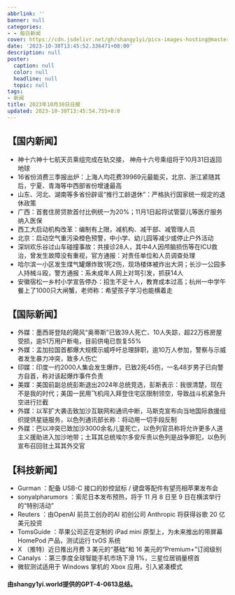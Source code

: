 ```yaml
---
abbrlink: ''
banner: null
categories:
- - 每日新闻
cover: https://cdn.jsdelivr.net/gh/shangy1yi/picx-images-hosting@master/xw.1a15yyeng45c.webp
date: '2023-10-30T13:45:52.336471+08:00'
description: null
poster:
  caption: null
  color: null
  headline: null
  topic: null
tags:
- 新闻
title: 2023年10月30日日报
updated: 2023-10-30T13:45:54.755+8:0
---
```

## 【国内新闻】

* 神十六神十七航天员乘组完成在轨交接， 神舟十六号乘组将于10月31日返回地球
* 16省份消费三季报出炉：上海人均花费39969元最能买，北京、浙江紧随其后，宁夏、青海等中西部省份增速最高
* 山东、河北、湖南等多省份辟谣“推行工龄退休”：严格执行国家统一规定的退休政策
* 广西：首套住房贷款首付比例统一为20%；11月1日起将试管婴儿等医疗服务纳入医保
* 西工大启动机构改革：编制有上限，减机构、减干部、减管理人员
* 北京：启动空气重污染橙色预警，中小学、幼儿园等减少或停止户外活动
* 深圳欢乐谷过山车碰撞事故：共接诊28人，其中4人因颅脑损伤等在ICU救治，曾发生故障没有重视，官方通报：对责任单位和人员调查处理
* 哈尔滨一小区发生煤气罐爆炸致1死2伤，现场楼体被炸出大洞；长沙一公园多人持械斗殴，警方通报：系未成年人网上对骂引发，抓获14人
* 安徽宿松一乡村小学宣告停办：招生不足十人，教育成本过高；杭州一中学午餐上了1000只大闸蟹，老师称：希望孩子学习也能横着走

## 【国际新闻】

* 外媒：墨西哥登陆的飓风“奥蒂斯”已致39人死亡、10人失踪，超22万栋房屋受损，逾51万用户断电，目前供电已恢复55%
* 外媒：孟加拉国首都爆大规模示威呼吁总理辞职，逾10万人参加，警察与示威者发生暴力冲突，致多人伤亡
* 印媒：印度一约2000人集会发生爆炸，已致2死45伤，一名48岁男子已向警方自首，称对该起爆炸事件负责
* 美媒：美国前副总统彭斯退出2024年总统竞选，彭斯表示：我很清楚，现在不是我的时代；美国一民用飞机闯入拜登住宅区限制领空，导致战斗机紧急升空进行拦截
* 外媒：以军扩大袭击致加沙互联网和通讯中断，马斯克宣布向当地国际救援组织提供星链服务，以色列通讯部长称：将动用一切手段反制
* 外媒：巴以冲突已致加沙3000余名儿童死亡，以色列官员称将允许更多人道主义援助进入加沙地带；土耳其总统埃尔多安斥责以色列是战争罪犯，以色列宣布召回驻土耳其外交官

## 【科技新闻】

* Gurman ：配备 USB-C 接口的妙控鼠标 / 键盘等配件有望亮相苹果发布会
* sonyalpharumors ：索尼日本发布预热，将于 11 月 8 日至 9 日在横滨举行的“特别活动”
* Reuters ：由OpenAI 前员工创办的AI 初创公司 Anthropic 将获得谷歌 20 亿美元投资
* TomsGuide ：苹果公司正在定制的 iPad mini 原型上，为未来推出的带屏幕 HomePod 产品，测试运行 tvOS 系统
* X （推特）近日推出月费 3 美元的“基础”和 16 美元的“Premium+”订阅级别
* Canalys ：第三季度全球智能手机市场下滑 1%，三星位居销量榜首
* 微软测试适用于 Windows 掌机的 Xbox 应用，引入紧凑模式

#### 由shangy1yi.world提供的GPT-4-0613总结。
